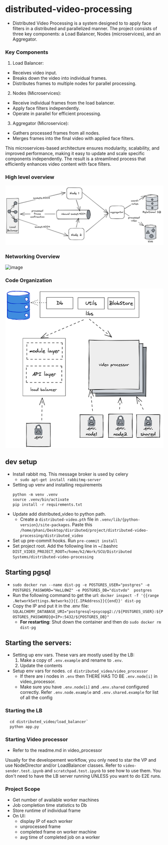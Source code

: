 # distributed-video-processing
- Distributed Video Processing is a system designed to to apply face filters in a distributed and parallelized manner. The project consists of three key components: a Load Balancer, Nodes (microservices), and an Aggregator.

### Key Components
1. Load Balancer:
  - Receives video input.
  - Breaks down the video into individual frames.
  - Distributes frames to multiple nodes for parallel processing.
2. Nodes (Microservices):
  - Receive individual frames from the load balancer.
  - Apply face filters independently.
  - Operate in parallel for efficient processing.

3. Aggregator (Microservice):
  - Gathers processed frames from all nodes.
  - Merges frames into the final video with applied face filters.

This microservices-based architecture ensures modularity, scalability, and improved performance, making it easy to update and scale specific components independently. The result is a streamlined process that efficiently enhances video content with face filters.

### High level overview
![High Level Overview](https://raw.githubusercontent.com/kaushil24/distributed-video-processing/main/high-level-architecture.png)

### Networking Overview
![image](https://github-production-user-asset-6210df.s3.amazonaws.com/39802957/309045081-35e9fd8f-1cf8-4e88-a63a-cb6491e48204.png?X-Amz-Algorithm=AWS4-HMAC-SHA256&X-Amz-Credential=AKIAVCODYLSA53PQK4ZA%2F20240229%2Fus-east-1%2Fs3%2Faws4_request&X-Amz-Date=20240229T191002Z&X-Amz-Expires=300&X-Amz-Signature=b30609a7efe55d0e5a922120b915f6a474e3d057dff601f1abf054dc82b42c55&X-Amz-SignedHeaders=host&actor_id=0&key_id=0&repo_id=0)

### Code Organization
![Code Organization](https://raw.githubusercontent.com/kaushil24/distributed-video-processing/main/code-organization.png)

## dev setup
- Install rabbit mq. This message broker is used by celery
  - `sudo apt-get install rabbitmq-server`
- Setting up venv and installing requirements
   ```shell
   python -m venv .venv
   source .venv/bin/activate
   pip install -r requirements.txt
   ```
- Update add distributed_video to python path.
  - Create a `distributed-video.pth` file in `.venv/lib/{python-version}/site-packages`. Paste this `/home/phani/Desktop/disributed/project/distributed-video-processing/distributed_video
`
- Set up pre-commit hooks. Run `pre-commit install`
- Set project root. Add the following line in ~/.bashrc `DIST_VIDEO_PROJECT_ROOT=/home/k2/Work/SCU/Distributed Systems/distributed-video-processing`


## Starting pgsql
- `sudo docker run --name dist-pg -e POSTGRES_USER="postgres" -e POSTGRES_PASSWORD="HeLL0WZ" -e POSTGRES_DB="distvdo"  postgres` 
- Run the following command to get the url: `docker inspect -f '{{range .NetworkSettings.Networks}}{{.IPAddress}}{{end}}' dist-pg`
- Copy the IP and put it in the .env file: `SQLALCHEMY_DATABASE_URI="postgresql+psycopg2://${POSTGRES_USER}:${POSTGRES_PASSWORD}@<IP>:5432/${POSTGRES_DB}"`
  - **For restarting**: Shut down the container and then do `sudo docker rm dist-pg` 

## Starting the servers:
- Setting up env vars. These vars are mostly used by the LB:
   1. Make a copy of `.env.example` and rename to `.env`.
   2. Update the contents
- Setup env vars for nodes. `cd distributed_video/video_processor`
  - If there are i nodes in `.env` then THERE HAS TO BE `.env.node[i]` in video_processor.
  - Make sure you have `.env.node[i]` and `.env.shared` configured correctly. Refer `.env.node.example` and `.env.shared.example` for list of all the config


### Starting the LB

```shell
  cd distributed_video/load_balancer`
  python app.py
```

### Starting Video processor
- Refer to the readme.md in video_processor


Usually for the developement workflow, you only need to star the VP and use NodeDirector and/or LoadBalancer classes. Refer to `video-sender.test.ipynb` and `scratchpad.test.ipynb` to see how to use them. You don't need to have the LB server running UNLESS you want to do E2E runs.

### Project Scope

- Get number of available worker machines
- Job completion time statistics to Db
- Store runtime of individual frame
- On UI:
  - display IP of each worker
  - unprocessed frame
  - completed frame on worker machine
  - avg time of completed job on a worker
